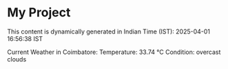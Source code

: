 # My Project

This content is dynamically generated in Indian Time (IST): 2025-04-01 16:56:38 IST


Current Weather in Coimbatore:
Temperature: 33.74 °C
Condition: overcast clouds
